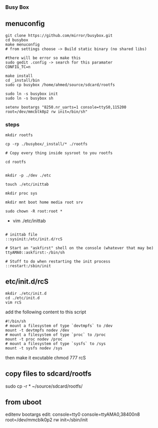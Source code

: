 ### Busy Box


## menuconfig
```
git clone https://github.com/mirror/busybox.git
cd busybox
make menuconfig
# from settings choose -> Build static binary (no shared libs)

#there will be error so make this
sudo gedit .config -> search for this paramater
CONFIG_TC=n

make install
cd _install/bin
sudo cp busybox /home/ahmed/source/sdcard/rootfs

sudo ln -s busybox init
sudo ln -s busybox sh

setenv bootargs "8250.nr_uarts=1 console=ttyS0,115200 root=/dev/mmcblk0p2 rw init=/bin/sh" 
```

### steps
```
mkdir rootfs

cp -rp ./busybox/_install/* ./rootfs

# Copy every thing inside sysroot to you rootfs

cd rootfs


mkdir -p ./dev ./etc

touch ./etc/inittab

mkdir proc sys

mkdir mnt boot home media root srv

sudo chown -R root:root *

```

- vim ./etc/inittab
```

# inittab file 
::sysinit:/etc/init.d/rcS

# Start an "askfirst" shell on the console (whatever that may be)
ttyAMA0::askfirst:-/bin/sh

# Stuff to do when restarting the init process
::restart:/sbin/init
```


## etc/init.d/rcS
```
mkdir ./etc/init.d
cd ./etc/init.d
vim rcS    
```

add the following content to this script 
```
#!/bin/sh
# mount a filesystem of type `devtmpfs` to /dev
mount -t devtmpfs nodev /dev
# mount a filesystem of type `proc` to /proc
mount -t proc nodev /proc
# mount a filesystem of type `sysfs` to /sys
mount -t sysfs nodev /sys
```
then make it excutable
chmod 777 rcS

## copy files to sdcard/rootfs
sudo cp -r * ~/source/sdcard/rootfs/

## from uboot

editenv bootargs 
edit: console=tty0 console=ttyAMA0,38400n8 root=/dev/mmcblk0p2 rw init=/sbin/init





